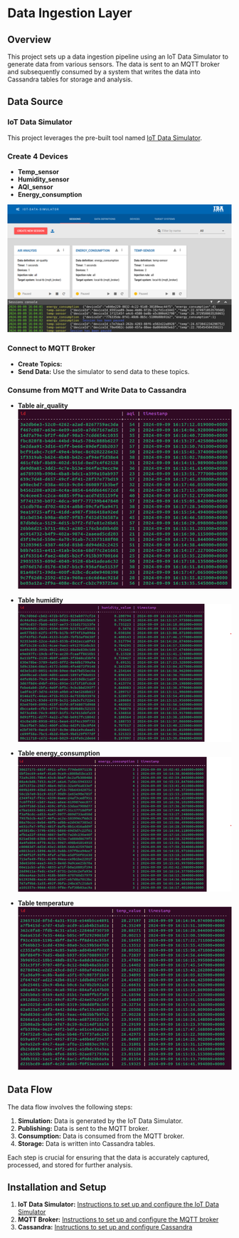 # Data Ingestion Layer

## Overview

This project sets up a data ingestion pipeline using an IoT Data Simulator to generate data from various sensors. The data is sent to an MQTT broker and subsequently consumed by a system that writes the data into Cassandra tables for storage and analysis.

## Data Source

### IoT Data Simulator

This project leverages the pre-built tool named [IoT Data Simulator](https://github.com/IBA-Group-IT/IoT-data-simulator.git).

### Create 4 Devices

- **Temp_sensor**
- **Humidity_sensor**
- **AQI_sensor**
- **Energy_consumption**

![Devices](Images/iot-data-simulator.png)

### Connect to MQTT Broker

- **Create Topics:**
- **Send Data:** Use the simulator to send data to these topics.

### Consume from MQTT and Write Data to Cassandra

- **Table air_quality**
  ![Data Pipeline](Images/aqi.png)

- **Table humidity**
  ![Data Pipeline](Images/humidity.png)

- **Table energy_consumption**
  ![Data Pipeline](Images/energy.png)

- **Table temperature**
  ![Data Pipeline](Images/temp.png)

## Data Flow

The data flow involves the following steps:

1. **Simulation:** Data is generated by the IoT Data Simulator.
2. **Publishing:** Data is sent to the MQTT broker.
3. **Consumption:** Data is consumed from the MQTT broker.
4. **Storage:** Data is written into Cassandra tables.

Each step is crucial for ensuring that the data is accurately captured, processed, and stored for further analysis.

## Installation and Setup

1. **IoT Data Simulator:** [Instructions to set up and configure the IoT Data Simulator](https://github.com/IBA-Group-IT/IoT-data-simulator.git)
2. **MQTT Broker:** [Instructions to set up and configure the MQTT broker](https://docs.vultr.com/install-mosquitto-mqtt-broker-on-ubuntu-20-04-server)
3. **Cassandra:** [Instructions to set up and configure Cassandra](https://cassandra.apache.org/doc/stable/cassandra/getting_started/installing.html)

